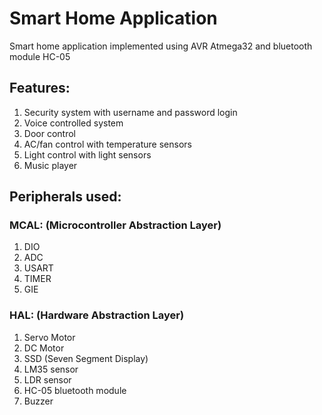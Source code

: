 # Smart Home Application
Smart home application implemented using AVR Atmega32 and bluetooth module HC-05

## Features:
1. Security system with username and password login
2. Voice controlled system
3. Door control
4. AC/fan control with temperature sensors
5. Light control with light sensors
6. Music player 

## Peripherals used: 
### MCAL: (Microcontroller Abstraction Layer) 
1. DIO
2. ADC
3. USART
4. TIMER
5. GIE
### HAL: (Hardware Abstraction Layer)
1. Servo Motor
2. DC Motor
3. SSD (Seven Segment Display)
4. LM35 sensor
5. LDR sensor
6. HC-05 bluetooth module
7. Buzzer
